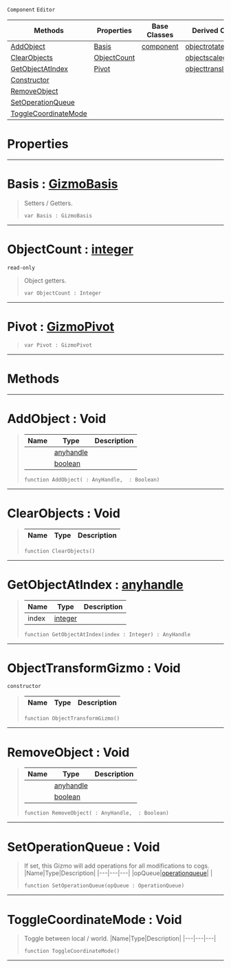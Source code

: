  `Component` `Editor`



|Methods|Properties|Base Classes|Derived Classes|
|---|---|---|---|
|[ AddObject](https://github.com/zeroengineteam/ZeroDocs/blob/master/code_reference/class_reference/objecttransformgizmo.markdown#addobject-void)|[ Basis](https://github.com/zeroengineteam/ZeroDocs/blob/master/code_reference/class_reference/objecttransformgizmo.markdown#basis-zero-engine-docume)|[component](https://github.com/zeroengineteam/ZeroDocs/blob/master/code_reference/class_reference/component.markdown)|[objectrotategizmo](https://github.com/zeroengineteam/ZeroDocs/blob/master/code_reference/class_reference/objectrotategizmo.markdown)|
|[ ClearObjects](https://github.com/zeroengineteam/ZeroDocs/blob/master/code_reference/class_reference/objecttransformgizmo.markdown#clearobjects-void)|[ ObjectCount](https://github.com/zeroengineteam/ZeroDocs/blob/master/code_reference/class_reference/objecttransformgizmo.markdown#objectcount-zero-engine)| |[objectscalegizmo](https://github.com/zeroengineteam/ZeroDocs/blob/master/code_reference/class_reference/objectscalegizmo.markdown)|
|[ GetObjectAtIndex](https://github.com/zeroengineteam/ZeroDocs/blob/master/code_reference/class_reference/objecttransformgizmo.markdown#getobjectatindex-zero-en)|[ Pivot](https://github.com/zeroengineteam/ZeroDocs/blob/master/code_reference/class_reference/objecttransformgizmo.markdown#pivot-zero-engine-docume)| |[objecttranslategizmo](https://github.com/zeroengineteam/ZeroDocs/blob/master/code_reference/class_reference/objecttranslategizmo.markdown)|
|[ Constructor](https://github.com/zeroengineteam/ZeroDocs/blob/master/code_reference/class_reference/objecttransformgizmo.markdown#objecttransformgizmo-voi)| | | |
|[ RemoveObject](https://github.com/zeroengineteam/ZeroDocs/blob/master/code_reference/class_reference/objecttransformgizmo.markdown#removeobject-void)| | | |
|[ SetOperationQueue](https://github.com/zeroengineteam/ZeroDocs/blob/master/code_reference/class_reference/objecttransformgizmo.markdown#setoperationqueue-void)| | | |
|[ ToggleCoordinateMode](https://github.com/zeroengineteam/ZeroDocs/blob/master/code_reference/class_reference/objecttransformgizmo.markdown#togglecoordinatemode-voi)| | | |


 #  Properties


---  
 #  Basis : [GizmoBasis](https://github.com/zeroengineteam/ZeroDocs/blob/master/code_reference/enum_reference.markdown#gizmobasis)

> Setters / Getters.
> ``` lang=cpp, name=Nada
> var Basis : GizmoBasis


---  
 #  ObjectCount : [integer](https://github.com/zeroengineteam/ZeroDocs/blob/master/code_reference/nada_base_types/integer.markdown)

 `read-only`

> Object getters.
> ``` lang=cpp, name=Nada
> var ObjectCount : Integer


---  
 #  Pivot : [GizmoPivot](https://github.com/zeroengineteam/ZeroDocs/blob/master/code_reference/enum_reference.markdown#gizmopivot)

> 
> ``` lang=cpp, name=Nada
> var Pivot : GizmoPivot


---  
 #  Methods


---  
 #  AddObject : Void

> 
> |Name|Type|Description|
> |---|---|---|
> ||[anyhandle](https://github.com/zeroengineteam/ZeroDocs/blob/master/code_reference/nada_base_types/anyhandle.markdown)| |
> ||[boolean](https://github.com/zeroengineteam/ZeroDocs/blob/master/code_reference/nada_base_types/boolean.markdown)| |
> ``` lang=cpp, name=Nada
> function AddObject( : AnyHandle,  : Boolean)
> ``` 


---  
 #  ClearObjects : Void

> 
> |Name|Type|Description|
> |---|---|---|
> ``` lang=cpp, name=Nada
> function ClearObjects()
> ``` 


---  
 #  GetObjectAtIndex : [anyhandle](https://github.com/zeroengineteam/ZeroDocs/blob/master/code_reference/nada_base_types/anyhandle.markdown)

> 
> |Name|Type|Description|
> |---|---|---|
> |index|[integer](https://github.com/zeroengineteam/ZeroDocs/blob/master/code_reference/nada_base_types/integer.markdown)| |
> ``` lang=cpp, name=Nada
> function GetObjectAtIndex(index : Integer) : AnyHandle
> ``` 


---  
 #  ObjectTransformGizmo : Void

 `constructor`

> 
> |Name|Type|Description|
> |---|---|---|
> ``` lang=cpp, name=Nada
> function ObjectTransformGizmo()
> ``` 


---  
 #  RemoveObject : Void

> 
> |Name|Type|Description|
> |---|---|---|
> ||[anyhandle](https://github.com/zeroengineteam/ZeroDocs/blob/master/code_reference/nada_base_types/anyhandle.markdown)| |
> ||[boolean](https://github.com/zeroengineteam/ZeroDocs/blob/master/code_reference/nada_base_types/boolean.markdown)| |
> ``` lang=cpp, name=Nada
> function RemoveObject( : AnyHandle,  : Boolean)
> ``` 


---  
 #  SetOperationQueue : Void

> If set, this Gizmo will add operations for all modifications to cogs.
> |Name|Type|Description|
> |---|---|---|
> |opQueue|[operationqueue](https://github.com/zeroengineteam/ZeroDocs/blob/master/code_reference/class_reference/operationqueue.markdown)| |
> ``` lang=cpp, name=Nada
> function SetOperationQueue(opQueue : OperationQueue)
> ``` 


---  
 #  ToggleCoordinateMode : Void

> Toggle between local / world.
> |Name|Type|Description|
> |---|---|---|
> ``` lang=cpp, name=Nada
> function ToggleCoordinateMode()
> ``` 


---  
 

 